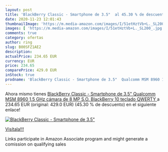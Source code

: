 ```yaml
---
layout: post
title: 'BlackBerry Classic - Smartphone de 3.5"  al 45.30 % de descuento'
date: 2020-11-23 12:01:43
thumbnailImage: 'https://m.media-amazon.com/images/I/51etHztVb+L._SL200_.jpg'
images: [ 'https://m.media-amazon.com/images/I/51etHztVb+L._SL200_.jpg' ]
comments: true
category: ofertas
author: ring
slug: B00SFZ1AE2
description:
actualPrice: 234.65 EUR
currency: EUR
price: 234.65
comparePrice: 429.0 EUR
inStock: true
prodname: 'BlackBerry Classic - Smartphone de 3.5"  Qualcomm MSM 8960 1.5 GHz  cámara de 8 MP  S.O. BlackBerry 10  teclado QWERTY '
---
```


Ahora mismo tienes [BlackBerry Classic - Smartphone de 3.5"  Qualcomm MSM 8960 1.5 GHz  cámara de 8 MP  S.O. BlackBerry 10  teclado QWERTY ](https://www.amazon.es/dp/B00SFZ1AE2/?tag=tolees-21) a 234.65 EUR (original: 429.0 EUR) (45.30 %  de descuento) en el siguiente enlace!

[![BlackBerry Classic - Smartphone de 3.5" ](https://m.media-amazon.com/images/I/51etHztVb+L._SL200_.jpg)](https://www.amazon.es/dp/B00SFZ1AE2/?tag=tolees-21)

[Visítala!!!](https://www.amazon.es/dp/B00SFZ1AE2/?tag=tolees-21)

Links participate in Amazon Associate program and might generate a comission on qualifying sales
